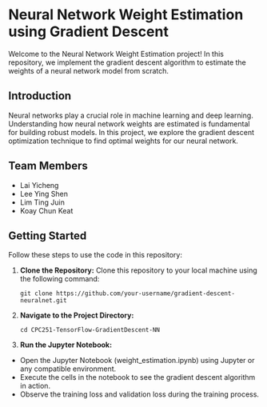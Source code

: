# Neural Network Weight Estimation using Gradient Descent

Welcome to the Neural Network Weight Estimation project! In this repository, we implement the gradient descent algorithm to estimate the weights of a neural network model from scratch.

## Introduction
Neural networks play a crucial role in machine learning and deep learning. Understanding how neural network weights are estimated is fundamental for building robust models. In this project, we explore the gradient descent optimization technique to find optimal weights for our neural network.

## Team Members
- Lai Yicheng
- Lee Ying Shen
- Lim Ting Juin
- Koay Chun Keat

## Getting Started
Follow these steps to use the code in this repository:

1. **Clone the Repository:**
   Clone this repository to your local machine using the following command:

   ```git clone https://github.com/your-username/gradient-descent-neuralnet.git```

2. **Navigate to the Project Directory:**

    ```cd CPC251-TensorFlow-GradientDescent-NN```

3. **Run the Jupyter Notebook:**
- Open the Jupyter Notebook (weight_estimation.ipynb) using Jupyter or any compatible environment.
- Execute the cells in the notebook to see the gradient descent algorithm in action.
- Observe the training loss and validation loss during the training process.